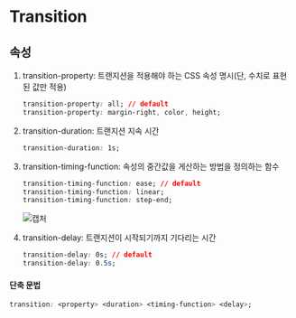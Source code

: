 # Transition

## 속성

1. transition-property: 트랜지션을 적용해야 하는 CSS 속성 명시(단, 수치로 표현된 값만 적용)

    ```css
    transition-property: all; // default
    transition-property: margin-right, color, height;
    ```

2. transition-duration: 트랜지션 지속 시간

    ```css
    transition-duration: 1s;
    ```

3. transition-timing-function: 속성의 중간값을 게산하는 방법을 정의하는 함수

    ```css
    transition-timing-function: ease; // default
    transition-timing-function: linear;
    transition-timing-function: step-end;
    ```
    ![캡처](https://user-images.githubusercontent.com/39231606/120195732-12038d80-c25a-11eb-84b3-ecbaf5048870.PNG)


4. transition-delay: 트랜지션이 시작되기까지 기다리는 시간

   ```css
   transition-delay: 0s; // default
   transition-delay: 0.5s; 
   ```

#### 단축 문법 

```css
transition: <property> <duration> <timing-function> <delay>;
```
